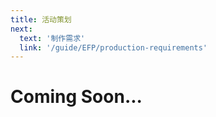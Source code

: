 ```yaml
---
title: 活动策划
next:
  text: '制作需求'
  link: '/guide/EFP/production-requirements'
---
```


# Coming Soon...